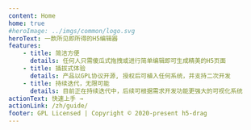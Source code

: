 ```yaml
---
content: Home
home: true
#heroImage: ../imgs/common/logo.svg
heroText: 一款所见即所得的H5编辑器
features:
    - title: 简洁方便
      details: 任何人只需傻瓜式拖拽或进行简单编辑即可生成精美的H5页面
    - title: 插拔式体验
      details: 产品以GPL协议开源, 授权后可植入任何系统，并支持二次开发
    - title: 持续迭代，无限可能
      details: 目前正在持续迭代中，后续可根据需求开发功能更强大的可视化系统
actionText: 快速上手 →
actionLink: /zh/guide/
footer: GPL Licensed | Copyright © 2020-present h5-drag
---
```

